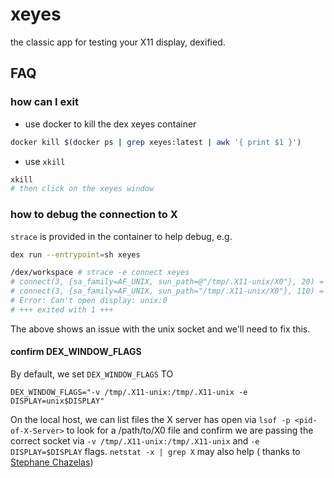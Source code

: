 # xeyes

the classic app for testing your X11 display, dexified.

## FAQ

### how can I exit

* use docker to kill the dex xeyes container
```sh
docker kill $(docker ps | grep xeyes:latest | awk '{ print $1 }')
```

* use `xkill`
```sh
xkill
# then click on the xeyes window
```

### how to debug the connection to X

`strace` is provided in the container to help debug, e.g.

```sh
dex run --entrypoint=sh xeyes

/dex/workspace # strace -e connect xeyes
# connect(3, {sa_family=AF_UNIX, sun_path=@"/tmp/.X11-unix/X0"}, 20) = -1 ECONNREFUSED (Connection refused)
# connect(3, {sa_family=AF_UNIX, sun_path="/tmp/.X11-unix/X0"}, 110) = -1 ECONNREFUSED (Connection refused)
# Error: Can't open display: unix:0
# +++ exited with 1 +++
```

The above shows an issue with the unix socket and we'll need to fix this.

#### confirm DEX_WINDOW_FLAGS

By default, we set `DEX_WINDOW_FLAGS` TO
```
DEX_WINDOW_FLAGS="-v /tmp/.X11-unix:/tmp/.X11-unix -e DISPLAY=unix$DISPLAY"
```

On the local host, we can list files the X server has open via
`lsof -p <pid-of-X-Server>` to look for a /path/to/X0 file and confirm we
are passing the correct socket via `-v /tmp/.X11-unix:/tmp/.X11-unix` and `-e DISPLAY=$DISPLAY` flags.
`netstat -x | grep X` may also help ( thanks to [Stephane Chazelas](http://unix.stackexchange.com/a/57143))
